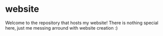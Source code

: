 # website
Welcome to the repository that hosts my website! 
There is nothing special here, just me messing arround with website creation :)
